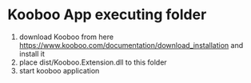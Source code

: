 # Kooboo App executing folder
1. download Kooboo from here https://www.kooboo.com/documentation/download_installation and install it
2. place dist/Kooboo.Extension.dll to this folder
3. start kooboo application
